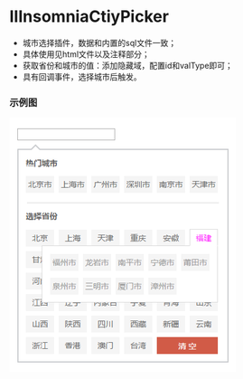 # IIInsomniaCtiyPicker
 - 城市选择插件，数据和内置的sql文件一致；
 - 具体使用见html文件以及注释部分；
 - 获取省份和城市的值：添加隐藏域，配置id和valType即可；
 - 具有回调事件，选择城市后触发。

### 示例图
![image](https://github.com/IIInsomnia/IIInsomniaCtiyPicker/raw/master/view.png)
